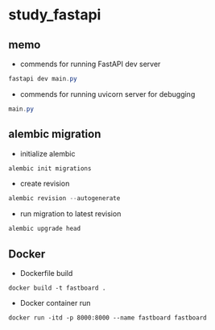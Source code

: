 # study_fastapi

## memo

- commends for running FastAPI dev server

```powershell
fastapi dev main.py
```

- commends for running uvicorn server for debugging

```powershell
main.py
```

## alembic migration

- initialize alembic

```powershell
alembic init migrations
```

- create revision

```powershell
alembic revision --autogenerate
```

- run migration to latest revision

```powershell
alembic upgrade head
```

## Docker

- Dockerfile build

```
docker build -t fastboard .
```

- Docker container run

```
docker run -itd -p 8000:8000 --name fastboard fastboard
```
